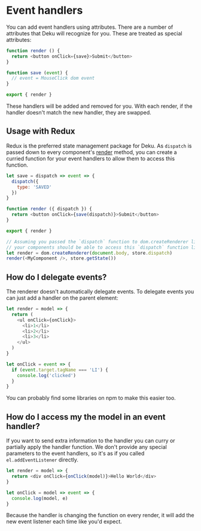 # Event handlers

You can add event handlers using attributes. There are a number of attributes that Deku will recognize for you. These are treated as special attributes:

```js
function render () {
  return <button onClick={save}>Submit</button>
}

function save (event) {
  // event = MouseClick dom event
}

export { render }
```

These handlers will be added and removed for you. With each render, if the handler doesn't match the new handler, they are swapped.

## Usage with Redux

Redux is the preferred state management package for Deku. As `dispatch` is passed down to every component's [render](components.md) method, you can create a curried function for your event handlers to allow them to access this function.

```js
let save = dispatch => event => {
  dispatch({
    type: 'SAVED'
  })
}

function render ({ dispatch }) {
  return <button onClick={save(dispatch)}>Submit</button>
}

export { render }
```

```js
// Assuming you passed the `dispatch` function to dom.createRenderer like below,
// your components should be able to access this `dispatch` function like above.
let render = dom.createRenderer(document.body, store.dispatch)
render(<MyComponent />, store.getState())
```

## How do I delegate events?

The renderer doesn't automatically delegate events. To delegate events you can just add a handler on the parent element:

```js
let render = model => {
  return (
    <ul onClick={onClick}>
      <li>1</li>
      <li>2</li>
      <li>3</li>
    </ul>
  )
}

let onClick = event => {
  if (event.target.tagName === 'LI') {
    console.log('clicked')
  }
}
```

You can probably find some libraries on npm to make this easier too.

## How do I access my the model in an event handler?

If you want to send extra information to the handler you can curry or partially apply the handler function. We don't provide any special parameters to the event handlers, so it's as if you called `el.addEventListener` directly.

```js
let render = model => {
  return <div onClick={onClick(model)}>Hello World</div>
}

let onClick = model => event => {
  console.log(model, e)
}
```

Because the handler is changing the function on every render, it will add the new event listener each time like you'd expect.
